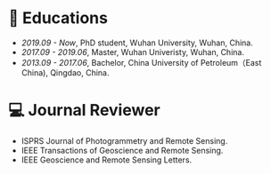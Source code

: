 
# 📖 Educations
- *2019.09 - Now*, PhD student, Wuhan University, Wuhan, China.
- *2017.09 - 2019.06*, Master, Wuhan Univeristy, Wuhan, China.
- *2013.09 - 2017.06*, Bachelor, China University of Petroleum（East China), Qingdao, China.

# 💻 Journal Reviewer
- ISPRS Journal of Photogrammetry and Remote Sensing.
- IEEE Transactions of Geoscience and Remote Sensing.
- IEEE Geoscience and Remote Sensing Letters.

